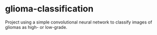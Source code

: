 # glioma-classification
Project using a simple convolutional neural network to classify images of gliomas as high- or low-grade.
